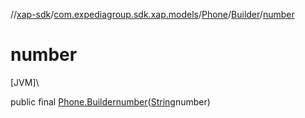 //[xap-sdk](../../../../index.md)/[com.expediagroup.sdk.xap.models](../../index.md)/[Phone](../index.md)/[Builder](index.md)/[number](number.md)

# number

[JVM]\

public final [Phone.Builder](index.md)[number](number.md)([String](https://docs.oracle.com/javase/8/docs/api/java/lang/String.html)number)
